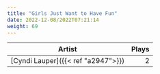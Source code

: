 ```yaml
---
title: "Girls Just Want to Have Fun"
date: 2022-12-08/2022T07:21:14
weight: 69
---
```




 Artist | Plays 
----- | -----:
[Cyndi Lauper]({{< ref "a2947">}}) | 2

